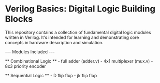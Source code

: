 # Verilog Basics: Digital Logic Building Blocks

This repository contains a collection of fundamental digital logic modules written in Verilog. It's intended for learning and demonstrating core concepts in hardware description and simulation.

--- Modules Included ---

** Combinational Logic **
    - full adder (adder.v)
    - 4x1 multiplexer (mux.v)
    - 8x3 priority encoder 


** Sequential Logic **
    - D flip flop 
    - jk flip flop 